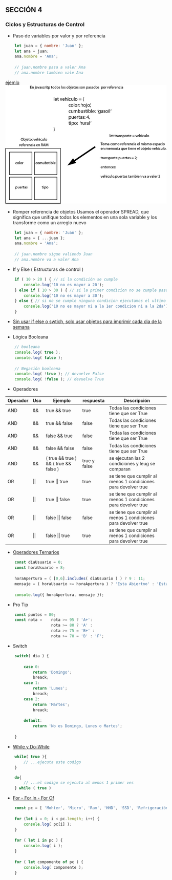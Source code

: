 ## SECCIÓN 4
### Ciclos y Estructuras de Control

* Paso de variables por valor y por referencia
```js
    let juan = { nombre: 'Juan' };
    let ana = juan;
    ana.nombre = 'Ana';

    // juan.nombre pasa a valer Ana
    // ana.nombre tambien vale Ana
```
[ ejemlo ](valor-referencia.js)
![alt text](objeto-valor-referencia.jpg)

* Romper referencia de objetos
Usamos el operador SPREAD, que significa que unifique todos los elementos
en una sola variable y los transforme como un arreglo nuevo
```js
    let juan = { nombre: 'Juan' };
    let ana = { ...juan };
    ana.nombre = 'Ana';

    // juan.nombre sigue valiendo Juan
    // ana.nombre va a valer Ana
```

* If y Else ( Estructuras de control )
```js
    if ( 10 > 20 ) { // si la condición se cumple
        console.log('10 no es mayor a 20');
    } else if ( 10 > 30 ) { // si la primer condicion no se cumple pasamos a la 2da
        console.log('10 no es mayor a 30');
    } else { // si no se cumple ninguna condicion ejecutamos el ultimo ELSE
        console.log('10 no es mayor ni a la 1er condicion ni a la 2da');
    }   
```
* [Sin usar if else o swtich, solo usar objetos para imprimir cada dia de la semana](laboratorio.js)

* Lógica Booleana

```js
    // booleana
    console.log( true );
    console.log( false );

    // Negación booleana
    console.log( !true ); // devuelve False
    console.log( !false ); // devuelve True
```

* Operadores

| Operador| Uso | Ejemplo | respuesta | Descripción |
|-|-|-|-|-|
| AND | && | true && true | true |Todas las condiciones tiene que ser True |
| AND | && | true && false | false |Todas las condiciones tiene que ser True |
| AND | && | false && true | false |Todas las condiciones tiene que ser True |
| AND | && | false && false | false |Todas las condiciones tiene que ser True |
| AND | && | ( true && true ) && ( true && false )| true y false | se ejecutan las 2 condiciones y leug se comparan|
| OR | \|\| | true \|\| true | true | se tiene que cumplir al menos 1 condiciones para devolver true |
| OR | \|\| | true \|\| false | true | se tiene que cumplir al menos 1 condiciones para devolver true |
| OR | \|\| | false \|\| false | false | se tiene que cumplir al menos 1 condiciones para devolver true |
| OR | \|\| | false \|\| true | true | se tiene que cumplir al menos 1 condiciones para devolver true |

* [Operadores Ternarios](./operador-ternario.js)
```js 
    const diaUsuario = 0;
    const horaUsuario = 8;

    horaApertura = ( [0,6].includes( diaUsuario ) ) ? 9 : 11;
    mensaje = ( horaUsuario >= horaApertura ) ? 'Esta Abiertno' : 'Esta Cerrado';

    console.log({ horaApertura, mensaje });
```
* Pro Tip
```js
    const puntos = 80;
    const nota =    nota >= 95 ? 'A+':
                    nota >= 80 ? 'A' :
                    nota >= 75 = 'B+' :
                    nota >= 70 = 'B' : 'F';

```

* Switch
```js
    switch( dia ) {

        case 0: 
            return 'Domingo';
            breack;
        case 1: 
            return 'Lunes';
            breack;
        case 2: 
            return 'Martes';
            breack;
        
        default: 
            return 'No es Domingo, Lunes o Martes';

    }

```

* [While y Do-While](./while.js)
```js
    while( true ){
        // ...ejecuta este codigo
    }
```
```js
    do{
        // ...el codigo se ejecuta al menos 1 primer ves
    } while ( true )
```

* [For - For In - For Of](./ciclos.js)
```js
    const pc = [ 'Mohter', 'Micro', 'Ram', 'HHD', 'SSD', 'Refrigeración', 'Fuente' ];

    for (let i = 0; i < pc.length; i++) {        
        console.log( pc[i] );        
    }

    for ( let i in pc ) {        
        console.log( i );            
    }

    for ( let componente of pc ) {
        console.log( componente );    
    }
```